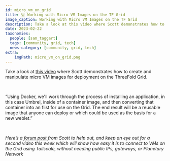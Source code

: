 ```yaml
---
id: micro_vm_on_grid
title: 💻 Working with Micro VM Images on the TF Grid
image_caption: Working with Micro VM Images on the TF Grid
description: Take a look at this video where Scott demonstrates how to create and manipulate micro VM images for deployment on the ThreeFold Grid.
date: 2023-02-22
taxonomies:
  people: [sam_taggart]
  tags: [community, grid, tech]
  news-category: [community, grid, tech]
extra:
    imgPath: micro_vm_on_grid.png
---
```


Take a look at [this video](https://www.youtube.com/watch?v=IM9fikszyss) where Scott demonstrates how to create and manipulate micro VM images for deployment on the ThreeFold Grid.

<br/>

“Using Docker, we'll work through the process of installing an application, in this case Umbrel, inside of a container image, and then converting that container into an flist for use on the Grid. The end result will be a reusable image that anyone can deploy or which could be used as the basis for a new weblet.”

<br/>

_Here’s a [forum post](https://forum.threefold.io/t/deploy-umbrel-with-micro-vm-image-and-tailscale/3789) from Scott to help out, and keep an eye out for a second video this week which will show how easy it is to connect to VMs on the Grid using Tailscale, without needing public IPs, gateways, or Planetary Network_
